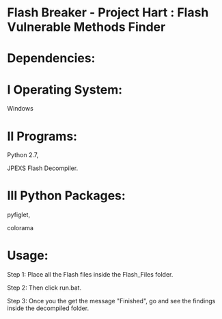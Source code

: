 # Flash Breaker - Project Hart : Flash Vulnerable Methods Finder 

# Dependencies:

# I Operating System: 

Windows

# II Programs: 

Python 2.7, 

JPEXS Flash Decompiler. 

# III Python Packages:

pyfiglet,

colorama

# Usage:

Step 1: Place all the Flash files inside the Flash_Files folder.

Step 2: Then click run.bat.

Step 3: Once you the get the message "Finished", go and see the findings inside the decompiled folder.

